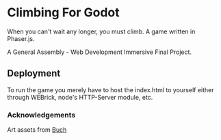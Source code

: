 # Climbing For Godot

When you can't wait any longer, you must climb. A game written in Phaser.js.

A General Assembly - Web Development Immersive Final Project.

## Deployment


To run the game you merely have to host the index.html to yourself either through WEBrick, node's HTTP-Server module, etc.

### Acknowledgements

Art assets from [Buch](http://opengameart.org/users/buch)